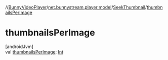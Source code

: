 //[BunnyVideoPlayer](../../../index.md)/[net.bunnystream.player.model](../index.md)/[SeekThumbnail](index.md)/[thumbnailsPerImage](thumbnails-per-image.md)

# thumbnailsPerImage

[androidJvm]\
val [thumbnailsPerImage](thumbnails-per-image.md): [Int](https://kotlinlang.org/api/latest/jvm/stdlib/kotlin-stdlib/kotlin/-int/index.html)
